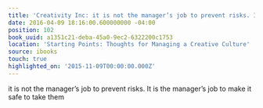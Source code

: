 ```yaml
---
title: 'Creativity Inc: it is not the manager’s job to prevent risks. It is the mana…'
date: 2016-04-09 18:16:00.600000000 -04:00
position: 102
book_uuid: a1351c21-deba-45a0-9ec2-6322200c1753
location: 'Starting Points: Thoughts for Managing a Creative Culture'
source: ibooks
touch: true
highlighted_on: '2015-11-09T00:00:00.000Z'
---
```


it is not the manager’s job to prevent risks. It is the manager’s job to make it safe to take them